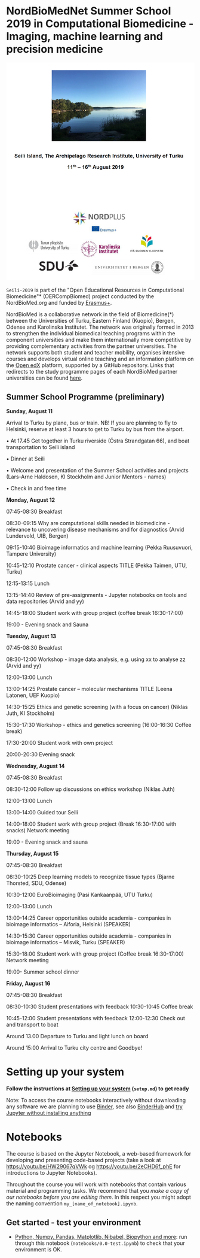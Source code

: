 # NordBioMedNet Summer School 2019 in Computational Biomedicine - Imaging, machine learning and precision medicine

![Seili-2019 image](./assets/seili_2019.png)

`Seili-2019` is part of the "Open Educational Resources in Computational Biomedicine"* (OERCompBiomed) project conducted by the NordBioMed.org and funded by [Erasmus+](http://ec.europa.eu/programmes/erasmus-plus/projects/eplus-project-details/#project/bc4e0bdb-aa64-4d5c-a7f2-26d68ec36647).

NordBioMed is a collaborative network in the field of Biomedicine(*) between the Universities of Turku, Eastern Finland (Kuopio), Bergen, Odense and Karolinska Institutet. The network was originally formed in 2013 to strengthen the individual biomedical teaching programs within the component universities and make them internationally more competitive by providing complementary activities from the partner universities. The network supports both student and teacher mobility, organises intensive courses and develops virtual online teaching and an information platform on the [Open edX](https://open.edx.org/) platform, supported by a GitHub repository.
Links that redirects to the study programme pages of each NordBioMed partner universities can be found [here](https://nordbiomed.org).



## Summer School Programme (preliminary)

**Sunday, August 11**

Arrival to Turku by plane, bus or train. NB! If you are planning to fly to Helsinki, reserve at least 3 hours to get to Turku by bus from the airport.

•	At 17.45	Get together in Turku riverside (Östra Strandgatan 66), and boat transportation to Seili island 

•	Dinner at Seili

•	Welcome and presentation of the Summer School activities and projects (Lars-Arne Haldosen, KI Stockholm and Junior Mentors - names)

•	Check in and free time

**Monday, August 12**

07:45-08:30	Breakfast

08:30-09:15	Why are computational skills needed in biomedicine - relevance to uncovering disease mechanisms and for diagnostics (Arvid Lundervold, UIB, Bergen)

09:15-10:40	Bioimage informatics and machine learning (Pekka Ruusuvuori, Tampere University)

10:45-12:10	Prostate cancer - clinical aspects TITLE (Pekka Taimen, UTU, Turku)

12:15-13:15	Lunch

13:15-14:40	Review of pre-assignments - Jupyter notebooks on tools and data repositories (Arvid and yy)

14:45-18:00	Student work with group project (coffee break 16:30-17:00)

19:00 -	Evening snack and Sauna

**Tuesday, August 13**

07:45-08:30	Breakfast

08:30-12:00	Workshop - image data analysis, e.g. using xx to analyse zz (Arvid and yy)

12:00-13:00	Lunch

13:00-14:25	Prostate cancer – molecular mechanisms TITLE (Leena Latonen, UEF Kuopio)

14:30-15:25	Ethics and genetic screening (with a focus on cancer) (Niklas Juth, KI Stockholm)

15:30-17:30	Workshop - ethics and genetics screening (16:00-16:30 Coffee break)

17:30-20:00	Student work with own project

20:00-20:30	Evening snack

**Wednesday, August 14**

07:45-08:30	Breakfast

08:30-12:00	Follow up discussions on ethics workshop (Niklas Juth)

12:00-13:00	Lunch

13:00-14:00	Guided tour Seili

14:00-18:00	Student work with group project (Break 16:30-17:00 with snacks) Network meeting

19:00 -	Evening snack and sauna

**Thursday, August 15**

07:45-08:30	Breakfast

08:30-10:25	Deep learning models to recognize tissue types (Bjarne Thorsted, SDU, Odense)

10:30-12:00	EuroBioimaging (Pasi Kankaanpää, UTU Turku)

12:00-13:00	Lunch

13:00-14:25	Career opportunities outside academia - companies in bioimage informatics – Aiforia, Helsinki (SPEAKER)

14:30-15:30	Career opportunities outside academia - companies in bioimage informatics – Misvik, Turku (SPEAKER)

15:30-18:00	Student work with group project (Coffee break 16:30-17:00) Network meeting

19:00-	Summer school dinner

**Friday, August 16**

07:45-08:30	Breakfast

08:30-10:30	Student presentations with feedback 10:30-10:45	Coffee break

10:45-12:00	Student presentations with feedback 12:00-12:30	Check out and transport to boat

Around 13.00 Departure to Turku and light lunch on board

Around 15:00 Arrival to Turku city centre and Goodbye!


# Setting up your system

**Follow the instructions at [Setting up your system](setup.md) (`setup.md`) to get ready**

Note: To access the course notebooks interactively without downloading any software we are planning to use [Binder](https://mybinder.org), see also
[BinderHub](https://github.com/jupyterhub/binderhub) and [try Jupyter without installing anything](https://jupyter.org/try)

# Notebooks
The course is based on the Jupyter Notebook, a web-based framework for developing and presenting code-based projects (take a look at https://youtu.be/HW29067qVWk og https://youtu.be/2eCHD6f_phE for introductions to Jupyter Notebooks).

Throughout the course you will work with notebooks that contain various material and programming tasks. We recommend that you *make a copy of our notebooks before you are editing them*. In this respect you might adopt the naming convention `my_[name_of_notebook].ipynb`.


## Get started - test your environment
* [Python, Numpy, Pandas, Matplotlib, Nibabel, Biopython and more](notebooks/0.0-test.ipynb): run through this notebook (`notebooks/0.0-test.ipynb`) to check that your environment is OK.<br>




